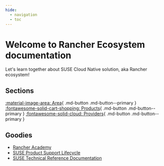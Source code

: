 ```yaml
---
hide:
  - navigation
  - toc
---
```


# Welcome to Rancher Ecosystem documentation

Let's learn together about SUSE Cloud Native solution, aka Rancher ecosystem!

## Sections

[:material-image-area: Area](edge.md){ .md-button .md-button--primary }
[:fontawesome-solid-cart-shopping: Products](elemental.md){ .md-button .md-button--primary }
[:fontawesome-solid-cloud: Providers](providers/3ds-outscale.md){ .md-button .md-button--primary }

## Goodies

* [Rancher Academy](https://www.rancher.academy/)
* [SUSE Product Support Lifecycle](https://www.suse.com/lifecycle/)
* [SUSE Technical Reference Documentation](https://documentation.suse.com/trd-supported.html)
